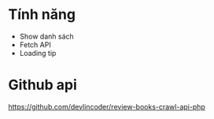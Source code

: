 # Tính năng
- Show danh sách 
- Fetch API
- Loading tip

# Github api
https://github.com/devlincoder/review-books-crawl-api-php
